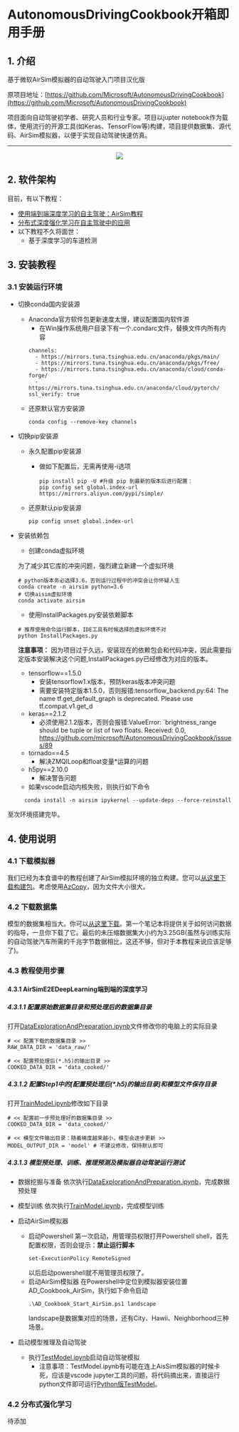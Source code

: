 # AutonomousDrivingCookbook开箱即用手册

## 1. 介绍
基于微软AirSim模拟器的自动驾驶入门项目汉化版

原项目地址：[https://github.com/Microsoft/AutonomousDrivingCookbook](https://github.com/Microsoft/AutonomousDrivingCookbook)

项目面向自动驾驶初学者、研究人员和行业专家。项目以jupter notebook作为载体，使用流行的开源工具(如Keras、TensorFlow等)构建，项目提供数据集、源代码、AirSim模拟器，以便于实现自动驾驶快速仿真。

------
<p align="center">
  <img src="AirSimE2EDeepLearning/car_driving.gif?raw=true" />
</p>

## 2. 软件架构
目前，有以下教程：

- [使用端到端深度学习的自主驾驶：AirSim教程](./AirSimE2EDeepLearning)
- [分布式深度强化学习在自主驾驶中的应用](./DistributedRL)
- 以下教程不久将面世：
    - 基于深度学习的车道检测


## 3. 安装教程
### 3.1 安装运行环境

- 切换conda国内安装源
    - Anaconda官方软件包更新速度太慢，建议配置国内软件源
      - 在Win操作系统用户目录下有一个.condarc文件，替换文件内所有内容
      ```
      channels:
        - https://mirrors.tuna.tsinghua.edu.cn/anaconda/pkgs/main/
        - https://mirrors.tuna.tsinghua.edu.cn/anaconda/pkgs/free/
        - https://mirrors.tuna.tsinghua.edu.cn/anaconda/cloud/conda-forge/
        - https://mirrors.tuna.tsinghua.edu.cn/anaconda/cloud/pytorch/
      ssl_verify: true
      ```
  - 还原默认官方安装源
      ```
      conda config --remove-key channels
      ```
- 切换pip安装源  
  - 永久配置pip安装源
      - 做如下配置后，无需再使用-i选项
          ```
          pip install pip -U #升级 pip 到最新的版本后进行配置：
          pip config set global.index-url https://mirrors.aliyun.com/pypi/simple/
          ```

  - 还原默认pip安装源
      ```
      pip config unset global.index-url
      ```
- 安装依赖包
    - 创建conda虚拟环境

    为了减少其它库的冲突问题，强烈建立新建一个虚拟环境
    ```
    # python版本务必选择3.6，否则运行过程中的冲突会让你怀疑人生
    conda create -n airsim python=3.6
    # 切换aisim虚拟环境
    conda activate airsim
    ```
    - 使用InstallPackages.py安装依赖脚本
    ```
    # 推荐使用命令运行脚本，IDE工具有时候选择的虚拟环境不对
    python InstallPackages.py
    ```

    **注意事项：**
    因为项目过于久远，安装现在的依赖包会和代码冲突，因此需要指定版本安装解决这个问题,InstallPackages.py已经修改为对应的版本。
   
    - tensorflow==1.5.0 
      - 安装tensorflow1.x版本，预防keras版本冲突问题
      - 需要安装特定版本1.5.0，否则报错:tensorflow_backend.py:64: The name tf.get_default_graph is deprecated. Please use tf.compat.v1.get_d
    - keras==2.1.2
      - 必须使用2.1.2版本，否则会报错:ValueError: `brightness_range should be tuple or list of two floats. Received: 0.0, https://github.com/microsoft/AutonomousDrivingCookbook/issues/89
    - tornado==4.5
      - 解决ZMQILoop和float变量*运算的问题
    - h5py==2.10.0
      - 解决警告问题
    - 如果vscode启动内核失败，则执行如下命令
  ```
    conda install -n airsim ipykernel --update-deps --force-reinstall
  ```
至次环境搭建完毕。

## 4. 使用说明

### 4.1 下载模拟器

我们已经为本食谱中的教程创建了AirSim模拟环境的独立构建。您可以[从这里下载构建包](https://airsimtutorialdataset.blob.core.windows.net/e2edl/AD_Cookbook_AirSim.7z)。考虑使用[AzCopy](https://docs.microsoft.com/en-us/azure/storage/common/storage-use-azcopy)，因为文件大小很大。

### 4.2 下载数据集

模型的数据集相当大。你可以[从这里下载](https://aka.ms/AirSimTutorialDataset)。第一个笔记本将提供关于如何访问数据的指导，一旦你下载了它。最后的未压缩数据集大小约为3.25GB(虽然与训练实际的自动驾驶汽车所需的千兆字节数据相比，这还不够，但对于本教程来说应该足够了)。

### 4.3 教程使用步骤
#### 4.3.1 AirSimE2EDeepLearning端到端的深度学习
##### 4.3.1.1 配置原始数据集目录和预处理后的数据集目录
打开[DataExplorationAndPreparation.ipynb](./AirSimE2EDeepLearning/DataExplorationAndPreparation.ipynb)文件修改你的电脑上的实际目录
```
# << 配置下载的数据集目录 >>
RAW_DATA_DIR = 'data_raw/'

# << 配置预处理后(*.h5)的输出目录 >>
COOKED_DATA_DIR = 'data_cooked/'
```

##### 4.3.1.2 配置Step1中的[配置预处理后(*.h5)的输出目录]和模型文件保存目录
打开[TrainModel.ipynb](./AirSimE2EDeepLearning/TrainModel.ipynb)修改如下目录

```
# << 配置前一步预处理好的数据集目录 >>
COOKED_DATA_DIR = 'data_cooked/'

# << 模型文件输出目录：随着梯度越来越小，模型会逐步更新 >>
MODEL_OUTPUT_DIR = 'model' # 不建议修改，保持默认即可
```

##### 4.3.1.3 模型预处理、训练、推理预测及模拟器自动驾驶运行测试
- 数据挖掘与准备
    依次执行[DataExplorationAndPreparation.ipynb](./AirSimE2EDeepLearning/DataExplorationAndPreparation.ipynb)，完成数据预处理
  
- 模型训练
    依次执行[TrainModel.ipynb](./AirSimE2EDeepLearning/TrainModel.ipynb)，完成模型训练

- 启动AirSim模拟器
  - 启动Powershell
    第一次启动，用管理员权限打开Powershell shell，首先配置权限，否则会提示：**禁止运行脚本**
    ```
    set-ExecutionPolicy RemoteSigned
    ```
    以后启动powershell就不用管理员权限了。
  - 启动AirSim模拟器
    在Powershell中定位到模拟器安装位置AD_Cookbook_AirSim，执行如下命令启动
    ```
    .\AD_Cookbook_Start_AirSim.ps1 landscape
    ```
    landscape是数据集对应的场景，还有City、Hawii、Neighborhood三种场景。

- 启动模型推理及自动驾驶
  - 执行[TestModel.ipynb](./AirSimE2EDeepLearning/TestModel.ipynb)启动自动驾驶模拟
    - 注意事项：TestModel.ipynb有可能在连上AisSim模拟器的时候卡死，应该是vscode jupyter工具的问题，将代码摘出来，直接运行python文件即可运行[Python版TestModel](./AirSimE2EDeepLearning/TestModel.py)。 
  
### 4.2 分布式强化学习
待添加
